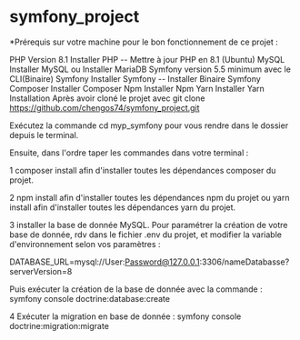 ﻿# symfony_project
*Prérequis sur votre machine pour le bon fonctionnement de ce projet :

PHP Version 8.1 Installer PHP -- Mettre à jour PHP en 8.1 (Ubuntu)
MySQL Installer MySQL ou Installer MariaDB
Symfony version 5.5 minimum avec le CLI(Binaire) Symfony Installer Symfony -- Installer Binaire Symfony
Composer Installer Composer
Npm Installer Npm
Yarn Installer Yarn
Installation
Après avoir cloné le projet avec git clone https://github.com/chengos74/symfony_project.git

Exécutez la commande cd myp_symfony pour vous rendre dans le dossier depuis le terminal.

Ensuite, dans l'ordre taper les commandes dans votre terminal :

1 composer install afin d'installer toutes les dépendances composer du projet.

2 npm install afin d'installer toutes les dépendances npm du projet ou yarn install afin d'installer toutes les dépendances yarn du projet.

3 installer la base de donnée MySQL. Pour paramétrer la création de votre base de donnée, rdv dans le fichier .env du projet, et modifier la variable d'environnement selon vos paramètres :

DATABASE_URL=mysql://User:Password@127.0.0.1:3306/nameDatabasse?serverVersion=8

Puis exécuter la création de la base de donnée avec la commande : symfony console doctrine:database:create

4 Exécuter la migration en base de donnée : symfony console doctrine:migration:migrate
